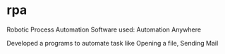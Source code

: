 # rpa
Robotic Process Automation
Software used: Automation Anywhere

Developed a programs to automate task like Opening a file, Sending Mail
